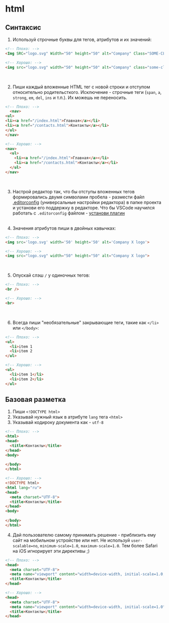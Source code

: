 # html

## Синтаксис

1. Используй строчные буквы для тегов, атрибутов и их значений:
```html
<!-- Плохо: -->
<Img SRC="logo.svg" Width="50" height="50" alt="Company" Class="SOME-CLASS">

<!-- Хорошо: -->
<img src="logo.svg" width="50" height="50" alt="Company" class="some-class">
```
<br>

2. Пиши каждый вложенные HTML тег с новой строки и отступом относительно родительсткого.
Исключение - строчные теги (```span```, ```a```, ```strong```, ```em```, ```del```, ```ins``` и т.п.). Их можешь не переносить.
```html
<!-- Плохо: -->
  <nav>
<ul>
<li><a href="/index.html">Главная</a></li>
<li><a href="/contacts.html">Контакты</a></li>
</ul>
</nav>

<!-- Хорошо: -->
<nav>
  <ul>
    <li><a href="/index.html">Главная</a></li>
    <li><a href="/contacts.html">Контакты</a></li>
  </ul>
</nav>
```
<br>


3. Настрой редактор так, что бы отступы вложенных тегов формировались двумя символами пробела - размести файл [.editorconfig]() (универсальные настройки редактора) в папке проекта и установи его поддержку в редакторе.
Что бы VSCode научился работать с ```.editorconfig``` файлом - [установи плагин](https://marketplace.visualstudio.com/items?itemName=EditorConfig.EditorConfig)
<br><br>

4. Значения атрибутов пиши в двойных кавычках:
```html
<!-- Плохо: -->
<img src='logo.svg' width='50' height='50' alt='Company X logo'>

<!-- Хорошо: -->
<img src="logo.svg" width="50" height="50" alt="Company X logo">
```
<br>

5. Опускай слэш ```/``` у одиночных тегов:
```html
<!-- Плохо: -->
<br />

<!-- Хорошо: -->
<br>
```
<br>

6. Всегда пиши "необязательные" закрывающие теги, такие как  ```</li>``` или ```</body>```:
```html
<!-- Плохо: -->
<ul>
  <li>item 1
  <li>item 2
</ul>

<!-- Хорошо: -->
<ul>
  <li>item 1</li>
  <li>item 2</li>
</ul>
```

## Базовая разметка

1. Пиши ```<!DOCTYPE html>```
2. Указывай нужный язык в атрибуте ```lang``` тега ```<html>```
3. Указывай кодироку документа как - ```utf-8```
```html
<!-- Плохо: -->
<html>
<head>
  <title>Контакты</title>
</head>
<body>
  
</body>
</html>

<!-- Хорошо: -->
<!DOCTYPE html>
<html lang="ru">
<head>
  <meta charset="UTF-8">
  <title>Контакты</title>
</head>
<body>
  
</body>
</html>
```

4. Дай пользователю самому принимать решение - приблизить ему сайт на мобильном устройстве или нет. Не используй ```user-scalable=no```, ```minimum-scale=1.0```, ```maximum-scale=1.0```. Тем более Safari на iOS игнорирует эти директивы ;)
```html
<!-- Плохо: -->
<head>
  <meta charset="UTF-8">
  <meta name="viewport" content="width=device-width, initial-scale=1.0, user-scalable=no ,minimum-scale=1.0, maximum-scale=1.0">
  <title>Контакты</title>
</head>

<!-- Хорошо: -->
<head>
  <meta charset="UTF-8">
  <meta name="viewport" content="width=device-width, initial-scale=1.0">
  <title>Контакты</title>
</head>
```